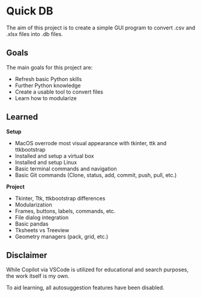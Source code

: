 # Quick DB
The aim of this project is to create a simple GUI program to convert .csv and .xlsx files into .db files.

## Goals
The main goals for this project are:
- Refresh basic Python skills
- Further Python knowledge
- Create a usable tool to convert files
- Learn how to modularize

## Learned
**Setup**
- MacOS overrode most visual appearance with tkinter, ttk and ttkbootstrap
- Installed and setup a virtual box
- Installed and setup Linux
- Basic terminal commands and navigation
- Basic Git commands (Clone, status, add, commit, push, pull, etc.)

**Project**
- Tkinter, Ttk, ttkbootstrap differences
- Modularization
- Frames, buttons, labels, commands, etc.
- File dialog integration
- Basic pandas
- Tksheets vs Treeview
- Geometry managers (pack, grid, etc.)


## Disclaimer
While Copilot via VSCode is utilized for educational and search purposes, the work itself is my own.

To aid learning, all autosuggestion features have been disabled.
